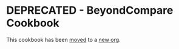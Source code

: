 # DEPRECATED - BeyondCompare Cookbook

This cookbook has been [moved](https://github.com/windowschefcookbooks/beyondcompare) to a [new org](https://github.com/windowschefcookbooks).

